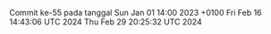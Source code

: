 Commit ke-55 pada tanggal Sun Jan 01 14:00 2023 +0100
Fri Feb 16 14:43:06 UTC 2024
Thu Feb 29 20:25:32 UTC 2024
